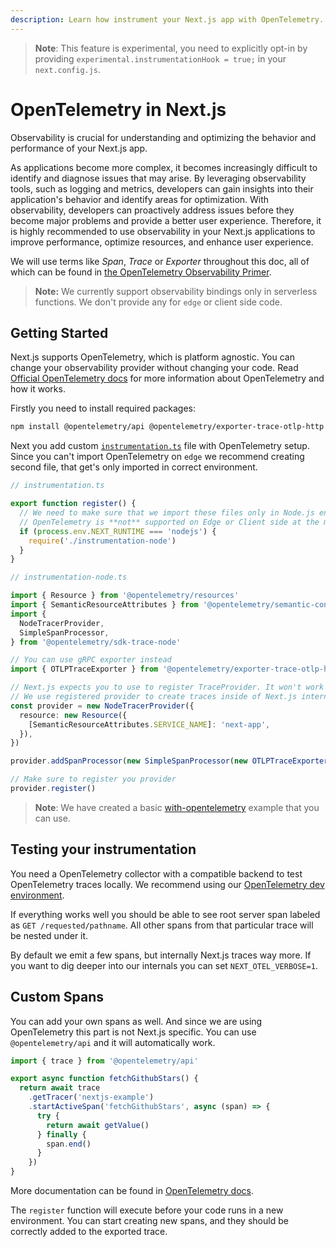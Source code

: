 ```yaml
---
description: Learn how instrument your Next.js app with OpenTelemetry.
---
```


> **Note**: This feature is experimental, you need to explicitly opt-in by providing `experimental.instrumentationHook = true;` in your `next.config.js`.

# OpenTelemetry in Next.js

Observability is crucial for understanding and optimizing the behavior and performance of your Next.js app.

As applications become more complex, it becomes increasingly difficult to identify and diagnose issues that may arise. By leveraging observability tools, such as logging and metrics, developers can gain insights into their application's behavior and identify areas for optimization. With observability, developers can proactively address issues before they become major problems and provide a better user experience. Therefore, it is highly recommended to use observability in your Next.js applications to improve performance, optimize resources, and enhance user experience.

We will use terms like _Span_, _Trace_ or _Exporter_ throughout this doc, all of which can be found in [the OpenTelemetry Observability Primer](https://opentelemetry.io/docs/concepts/observability-primer/).

> **Note:** We currently support observability bindings only in serverless functions.
> We don't provide any for `edge` or client side code.

## Getting Started

Next.js supports OpenTelemetry, which is platform agnostic. You can change your observability provider without changing your code.
Read [Official OpenTelemetry docs](https://opentelemetry.io/docs/) for more information about OpenTelemetry and how it works.

Firstly you need to install required packages:

```bash
npm install @opentelemetry/api @opentelemetry/exporter-trace-otlp-http @opentelemetry/resources @opentelemetry/sdk-trace-base @opentelemetry/semantic-conventions
```

Next you add custom [`instrumentation.ts`](./instrumentation.md) file with OpenTelemetry setup.
Since you can't import OpenTelemetry on `edge` we recommend creating second file, that get's only imported in correct environment.

```ts
// instrumentation.ts

export function register() {
  // We need to make sure that we import these files only in Node.js environment.
  // OpenTelemetry is **not** supported on Edge or Client side at the moment.
  if (process.env.NEXT_RUNTIME === 'nodejs') {
    require('./instrumentation-node')
  }
}
```

```ts
// instrumentation-node.ts

import { Resource } from '@opentelemetry/resources'
import { SemanticResourceAttributes } from '@opentelemetry/semantic-conventions'
import {
  NodeTracerProvider,
  SimpleSpanProcessor,
} from '@opentelemetry/sdk-trace-node'

// You can use gRPC exporter instead
import { OTLPTraceExporter } from '@opentelemetry/exporter-trace-otlp-http'

// Next.js expects you to use to register TraceProvider. It won't work if you use NodeSDK.
// We use registered provider to create traces inside of Next.js internals.
const provider = new NodeTracerProvider({
  resource: new Resource({
    [SemanticResourceAttributes.SERVICE_NAME]: 'next-app',
  }),
})

provider.addSpanProcessor(new SimpleSpanProcessor(new OTLPTraceExporter({})))

// Make sure to register you provider
provider.register()
```

> **Note**: We have created a basic [with-opentelemetry](https://github.com/vercel/next.js/tree/canary/examples/with-opentelemetry) example that you can use.

## Testing your instrumentation

You need a OpenTelemetry collector with a compatible backend to test OpenTelemetry traces locally.
We recommend using our [OpenTelemetry dev environment](https://github.com/vercel/opentelemetry-collector-dev-setup).

If everything works well you should be able to see root server span labeled as `GET /requested/pathname`.
All other spans from that particular trace will be nested under it.

By default we emit a few spans, but internally Next.js traces way more.
If you want to dig deeper into our internals you can set `NEXT_OTEL_VERBOSE=1`.

## Custom Spans

You can add your own spans as well. And since we are using OpenTelemetry this part is not Next.js specific.
You can use `@opentelemetry/api` and it will automatically work.

```ts
import { trace } from '@opentelemetry/api'

export async function fetchGithubStars() {
  return await trace
    .getTracer('nextjs-example')
    .startActiveSpan('fetchGithubStars', async (span) => {
      try {
        return await getValue()
      } finally {
        span.end()
      }
    })
}
```

More documentation can be found in [OpenTelemetry docs](https://opentelemetry.io/docs/instrumentation/js/instrumentation/).

The `register` function will execute before your code runs in a new environment.
You can start creating new spans, and they should be correctly added to the exported trace.

